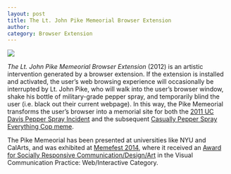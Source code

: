 ```yaml
---
layout: post
title: The Lt. John Pike Memeorial Browser Extension
author:
category: Browser Extension
---
```


![](../../../../assets/images/Pike.png)

*The Lt. John Pike Memeorial Browser Extension* (2012) is an artistic intervention generated by a browser extension. If the extension is installed and activated, the user’s web browsing experience will occasionally be interrupted by Lt. John Pike, who will walk into the user’s browser window, shake his bottle of military-grade pepper spray, and temporarily blind the user (i.e. black out their current webpage). In this way, the Pike Memeorial transforms the user’s browser into a memorial site for both the [2011 UC Davis Pepper Spray Incident](http://en.wikipedia.org/wiki/UC_Davis_pepper-spray_incident) and the subsequent [Casually Pepper Spray Everything Cop meme](http://knowyourmeme.com/memes/casually-pepper-spray-everything-cop).

The Pike Memeorial has been presented at universities like NYU and CalArts, and was exhibited at [Memefest 2014](http://www.memefest.org/), where it received an [Award for Socially Responsive Communication/Design/Art](http://www.memefest.org/en/gallery/works2014/) in the Visual Communication Practice: Web/Interactive Category.
